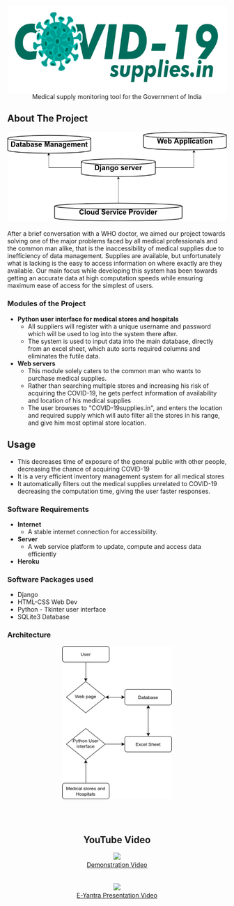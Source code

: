 <div align="center">
	<img src="images/logo.png" height="200" align="center">
<br/>
Medical supply monitoring tool for the Government of India
</div>

## About The Project
<div align="center">
<img src="images/about.png">
</div>
<br/>
After a brief conversation with a WHO doctor, we aimed our project towards solving one of the major problems faced by all medical professionals and the common man alike, that is the inaccessibility of medical supplies due to inefficiency of data management. Supplies are available, but unfortunately what is lacking is the easy to access information on where exactly are they available. Our main focus while developing this system has been towards getting an accurate data at high computation speeds while ensuring maximum ease of access for the simplest of users.

### Modules of the Project
 - **Python user interface for medical stores and hospitals**
	* All suppliers will register with a unique username and password which will be used to log into the system there after.
	* The system is used to input data into the main database, directly from an excel sheet, which auto sorts required columns and eliminates the futile data. 
 - **Web servers**
	* This module solely caters to the common man who wants to purchase medical supplies. 
	* Rather than searching multiple stores and increasing his risk of acquiring the COVID-19, he gets perfect information of availability and location of his medical supplies
	* The user browses to "COVID-19supplies.in", and enters the location and required supply which will auto filter all the stores in his range, and give him most optimal store location. 

## Usage
 - This decreases time of exposure of the general public with other people, decreasing the chance of acquiring COVID-19
 - It is a very efficient inventory management system for all medical stores
 - It automatically filters out the medical supplies unrelated to COVID-19 decreasing the computation time, giving the user faster responses.


### Software Requirements
 - **Internet**
	* A stable internet connection for accessibility.
 - **Server**
 	* A web service platform to update, compute and access data efficiently
 - **Heroku**


### Software Packages used 
* Django
* HTML-CSS Web Dev
* Python - Tkinter user interface
* SQLite3 Database

### Architecture
<div align="center">
<img src="images/arch.png" align="center" width="50%">
</div>
<br><br><br>
<div align="center">

## YouTube Video

<div align="center">

<div align="center"> <a href="https://youtu.be/PGpbVCU7VZ8"><img src="http://img.youtube.com/vi/PGpbVCU7VZ8/0.jpg" width="30%"></a> <br> <a href="https://youtu.be/MmF-A-gY12Y">Demonstration Video</a></div>
<br><br>
<div align="center"> <a href="https://youtu.be/dl6NbeQR7V0"><img src="http://img.youtube.com/vi/dl6NbeQR7V0/0.jpg" width="30%"></a> <br> <a href="https://youtu.be/dl6NbeQR7V0">E-Yantra Presentation Video</a> </div> 
</div>


